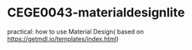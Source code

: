 # CEGE0043-materialdesignlite
practical: how to use Material Design( based on https://getmdl.io/templates/index.html)
